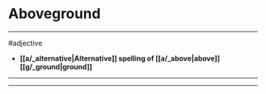 # Aboveground
---
#adjective
- **[[a/_alternative|Alternative]] spelling of [[a/_above|above]] [[g/_ground|ground]]**
---
---
